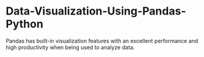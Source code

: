 # Data-Visualization-Using-Pandas-Python
Pandas has built-in visualization features with an excellent performance and high productivity when being used to analyze data.
